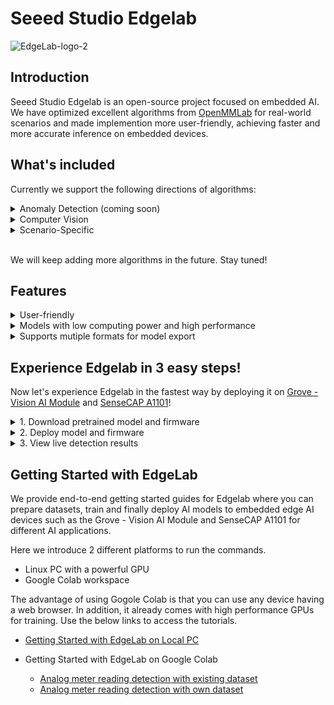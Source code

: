 # Seeed Studio Edgelab

![EdgeLab-logo-2](https://user-images.githubusercontent.com/20147381/206665275-feceede2-c68c-4259-a4db-541b3bd25b2f.png)

## Introduction

Seeed Studio Edgelab is an open-source project focused on embedded AI. We have optimized excellent algorithms from [OpenMMLab](https://github.com/open-mmlab) for real-world scenarios and made implemention more user-friendly, achieving faster and more accurate inference on embedded devices.

## What's included

Currently we support the following directions of algorithms:

<details>
<summary>Anomaly Detection (coming soon)</summary>
In the real world, anomalous data is often difficult to identify, and even if it can be identified, it requires a very high cost. The anomaly detection algorithm collects normal data in a low-cost way, and anything outside normal data is considered anomalous. 
</details>

<details>
<summary>Computer Vision</summary>
Here we provide a number of computer vision algorithms such as object detection, image classification, image segmentation and pose estimation. However, these algorithms cannot run on low-cost hardware. EdgeLab optimizes these computer vision algorithms to achieve good running speed and accuracy in low-end devices.
</details>

<details>
<summary>Scenario-Specific</summary>
Specific scenarios, such as the recognition of analog meters, traditional digital meters and audio classfication.
</details>

<br>

We will keep adding more algorithms in the future. Stay tuned!

## Features 

<details>
<summary>User-friendly</summary>
EdgeLab provides a user-friendly platform that allows users to easily perform training on collected data, and to better understand the performance of algorithms through visualizations generated during the training process. 
</details>

<details>
<summary>Models with low computing power and high performance</summary>
EdgeLab focuses on end-side AI algorithm research, and the algorithm models can be deployed on microprocessors, similar to <a href="https://www.espressif.com/en/products/socs/esp32">ESP32</a>, some <a href="https://arduino.cc">Arduino</a> development boards, and even in embedded SBCs such as <a href="https://www.raspberrypi.org">Raspberry Pi</a>.
</details>

<details>
<summary>Supports mutiple formats for model export</summary>
<a href="https://www.tensorflow.org/lite">TensorFlow Lite</a>
is mainly used in microcontrollers, while <a href="https://onnx.ai">ONNX</a> is mainly used in devices with Embedded Linux. There are some special formats such as <a href="https://developer.nvidia.com/tensorrt">TensorRT</a>, <a href="https://docs.openvino.ai">OpenVINO</a> which are already well supported by OpenMMlab. EdgeLab has added TFLite model export for microcontrollers, which can be directly converted to uf2 format and drag-and-drop into the device for deployment.
</details>

## Experience Edgelab in 3 easy steps!

Now let's experience Edgelab in the fastest way by deploying it on [Grove - Vision AI Module](https://www.seeedstudio.com/Grove-Vision-AI-Module-p-5457.html) and [SenseCAP A1101](https://www.seeedstudio.com/SenseCAP-A1101-LoRaWAN-Vision-AI-Sensor-p-5367.html)!

<details>
<summary>1. Download pretrained model and firmware</summary>

- **Step 1.** We provide 2 different models for object detection and analog meter reading detection. Click on the model that you want to use to download it.

    - [Analog meter reading detection model](https://files.seeedstudio.com/wiki/Edgelab/uf2/analog-meter-model.uf2)
    - Object detection model (coming soon!)
    
- **Step 2.** We provide 2 different firmware for Grove - Vision AI and SenseCAP A1101. Click on the firmware that you want to use to download it.

    - Analog meter reading detection
    
        - [Grove - Vision AI](https://files.seeedstudio.com/wiki/Edgelab/uf2/grove-vision-ai-firmware.uf2)
        - [SenseCAP A1101](https://files.seeedstudio.com/wiki/Edgelab/uf2/sensecap-A1101-firmware.uf2)
    - Object detection

        - Coming soon!
    
</details>

<details>
<summary>2. Deploy model and firmware</summary>

- **Step 1.** Connect Grove - Vision AI Module/ SenseCAP A1101 to PC by using USB Type-C cable 

<div align=center><img width=1000 src="https://files.seeedstudio.com/wiki/SenseCAP-A1101/45.png"/></div>

- **Step 2.** Double click the boot button to enter **boot mode**

<div align=center><img width=1000 src="https://files.seeedstudio.com/wiki/SenseCAP-A1101/46.png"/></div>

- **Step 3:** After this you will see a new storage drive shown on your file explorer as **GROVEAI** for **Grove - Vision AI Module** and as **VISIONAI** for **SenseCAP A1101**

<div align=center><img width=500 src="https://files.seeedstudio.com/wiki/SenseCAP-A1101/62.jpg"/></div>

- **Step 4:** Drag and drop the previous **firmware.uf2** at first, and then the **model.uf2** file to **GROVEAI** or **VISIONAI** 

Once the copying is finished **GROVEAI** or **VISIONAI** drive will disapper. This is how we can check whether the copying is successful or not.
</details>

<details>
<summary>3. View live detection results</summary>

- **Step 1:** After loading the firmware and connecting to PC, visit [this URL](https://files.seeedstudio.com/grove_ai_vision/index.html)

- **Step 2:** Click **Connect** button. Then you will see a pop up on the browser. Select **Grove AI - Paired** and click **Connect**
  
<div align=center><img width=800 src="https://files.seeedstudio.com/wiki/Edgelab/meter-own-github/13.jpg"/></div>

<div align=center><img width=400 src="https://files.seeedstudio.com/wiki/Edgelab/meter-own-github/12.png"/></div>

Upon successful connection, you will see a live preview from the camera. Here the camera is pointed at an analog meter.

<div align=center><img width=800 src="https://files.seeedstudio.com/wiki/Edgelab/meter-own-github/14.png"/></div>

Now we need to set 3 points which is the center point, start point and the end point. 

- **Step 3:** Click on **Set Center Point** and click on the center of the meter. you will see a pop up confirm the location and press **OK**

<div align=center><img width=800 src="https://files.seeedstudio.com/wiki/Edgelab/meter-own-github/15.png"/></div>

You will see the center point is already recorded

<div align=center><img width=800 src="https://files.seeedstudio.com/wiki/Edgelab/meter-own-github/16.png"/></div>

- **Step 4:** Click on **Set Start Point** and click on the first indicator point. you will see a pop up confirm the location and press **OK**

<div align=center><img width=800 src="https://files.seeedstudio.com/wiki/Edgelab/meter-own-github/17.png"/></div>

You will see the first indicator point is already recorded

<div align=center><img width=800 src="https://files.seeedstudio.com/wiki/Edgelab/meter-own-github/18.png"/></div>

- **Step 5:** Click on **Set End Point** and click on the last indicator point. you will see a pop up confirm the location and press **OK**

<div align=center><img width=800 src="https://files.seeedstudio.com/wiki/Edgelab/meter-own-github/19.png"/></div>

You will see the last indicator point is already recorded

<div align=center><img width=800 src="https://files.seeedstudio.com/wiki/Edgelab/meter-own-github/20.png"/></div>

- **Step 6:** Set the measuring range according to the first digit and last digit of the meter. For example, he we set as **From:0 To 0.16**

<div align=center><img width=800 src="https://files.seeedstudio.com/wiki/Edgelab/meter-own-github/21.png"/></div>

- **Step 7:** Set the number of decimal places that you want the result to display. Here we set as 2

<div align=center><img width=800 src="https://files.seeedstudio.com/wiki/Edgelab/meter-own-github/22.png"/></div>

Finally you can see the live meter reading results as follows

<div align=center><img width=800 src="https://files.seeedstudio.com/wiki/Edgelab/meter-own-github/meter.gif"/></div>
</details>

## Getting Started with EdgeLab

We provide end-to-end getting started guides for Edgelab where you can prepare datasets, train and finally deploy AI models to embedded edge AI devices such as the Grove - Vision AI Module and SenseCAP A1101 for different AI applications. 

Here we introduce 2 different platforms to run the commands. 

- Linux PC with a powerful GPU 
- Google Colab workspace 

The advantage of using Gogole Colab is that you can use any device having a web browser. In addition, it already comes with high performance GPUs for training. Use the below links to access the tutorials. 

- [Getting Started with EdgeLab on Local PC](docs/Edgelab-getting-started.md)
- Getting Started with EdgeLab on Google Colab

    - [Analog meter reading detection with existing dataset](docs/Analog_meter_detection_existing_dataset.ipynb) 
    - [Analog meter reading detection with own dataset](docs/Analog_meter_detection_own_dataset.ipynb)